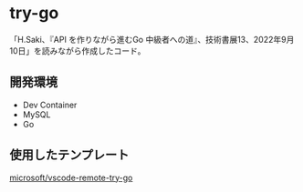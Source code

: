 # try-go

「H.Saki、『API を作りながら進むGo 中級者への道』、技術書展13、2022年9月10日」を読みながら作成したコード。

## 開発環境

* Dev Container
* MySQL
* Go

## 使用したテンプレート

[microsoft/vscode-remote-try-go](https://github.com/microsoft/vscode-remote-try-go)
